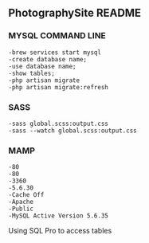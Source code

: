 ## PhotographySite README

### MYSQL COMMAND LINE
```
-brew services start mysql
-create database name;
-use database name;
-show tables;
-php artisan migrate
-php artisan migrate:refresh
```
### SASS
```
-sass global.scss:output.css
-sass --watch global.scss:output.css
```
### MAMP
```
-80
-80
-3360
-5.6.30
-Cache Off
-Apache
-Public
-MySQL Active Version 5.6.35
```

Using SQL Pro to access tables
